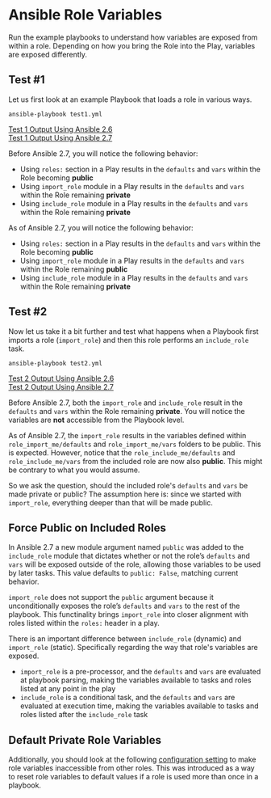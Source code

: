 # Ansible Role Variables
Run the example playbooks to understand how variables are exposed from within a role. Depending on how you bring the Role into the Play, variables are exposed differently.

## Test #1
Let us first look at an example Playbook that loads a role in various ways.
```
ansible-playbook test1.yml
```
[Test 1 Output Using Ansible 2.6](./test1_2.6_output.md)  
[Test 1 Output Using Ansible 2.7](./test1_2.7_output.md)

Before Ansible 2.7, you will notice the following behavior:
- Using `roles:` section in a Play results in the `defaults` and `vars` within the Role becoming **public**
- Using `import_role` module in a Play results in the `defaults` and `vars` within the Role remaining **private**
- Using `include_role` module in a Play results in the `defaults` and `vars` within the Role remaining **private**

As of Ansible 2.7, you will notice the following behavior:
- Using `roles:` section in a Play results in the `defaults` and `vars` within the Role becoming **public**
- Using `import_role` module in a Play results in the `defaults` and `vars` within the Role remaining **public**
- Using `include_role` module in a Play results in the `defaults` and `vars` within the Role remaining **private**

## Test #2
Now let us take it a bit further and test what happens when a Playbook first imports a role (`import_role`) and then this role performs an `include_role` task.  
```
ansible-playbook test2.yml
```
[Test 2 Output Using Ansible 2.6](./test2_2.6_output.md)  
[Test 2 Output Using Ansible 2.7](./test2_2.7_output.md)


Before Ansible 2.7, both the `import_role` and `include_role` result in the `defaults` and `vars` within the Role remaining **private**. You will notice the variables are **not** accessible from the Playbook level.

As of Ansible 2.7, the `import_role` results in the variables defined within `role_import_me/defaults` and `role_import_me/vars` folders to be public. This is expected. However, notice that the `role_include_me/defaults` and `role_include_me/vars` from the included role are now also **public**. This might be contrary to what you would assume.

So we ask the question, should the included role's `defaults` and `vars` be made private or public? The assumption here is: since we started with `import_role`, everything deeper than that will be made public.

## Force Public on Included Roles
In Ansible 2.7 a new module argument named `public` was added to the `include_role` module that dictates whether or not the role’s `defaults` and `vars` will be exposed outside of the role, allowing those variables to be used by later tasks. This value defaults to `public: False`, matching current behavior.

`import_role` does not support the `public` argument because it unconditionally exposes the role’s `defaults` and `vars` to the rest of the playbook. This functinality brings `import_role` into closer alignment with roles listed within the `roles:` header in a play.

There is an important difference between `include_role` (dynamic) and `import_role` (static).  Specifically regarding the way that role's variables are exposed. 

- `import_role` is a pre-processor, and the `defaults` and `vars` are evaluated at playbook parsing, making the variables available to tasks and roles listed at any point in the play
- `include_role` is a conditional task, and the `defaults` and `vars` are evaluated at execution time, making the variables available to tasks and roles listed after the `include_role` task

## Default Private Role Variables
Additionally, you should look at the following [configuration setting](https://docs.ansible.com/ansible/latest/reference_appendices/config.html#default-private-role-vars) to make role variables inaccessible from other roles. This was introduced as a way to reset role variables to default values if a role is used more than once in a playbook.
